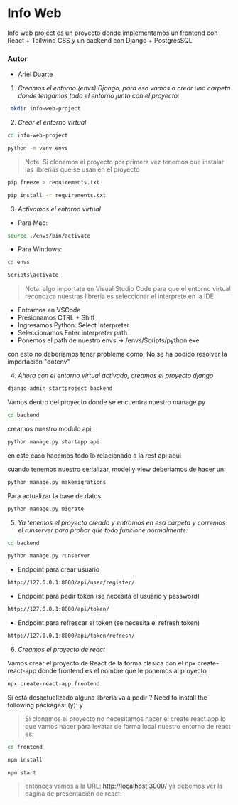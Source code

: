 # Info Web

Info web project es un proyecto donde implementamos un frontend con React + Tailwind CSS y un backend con Django + PostgresSQL

### Autor

- Ariel Duarte

1. _Creamos el entorno (envs) Django, para eso vamos a crear una carpeta donde tengamos todo el entorno junto con el proyecto:_

```bash
 mkdir info-web-project
```

2. _Crear el entorno virtual_

```bash
cd info-web-project
```

```bash
python -m venv envs
```

> Nota: Si clonamos el proyecto por primera vez tenemos que instalar las librerias que se usan en el proyecto

```bash
pip freeze > requirements.txt
```

```bash
pip install -r requirements.txt
```

3. _Activamos el entorno virtual_

- Para Mac:

```bash
source ./envs/bin/activate
```

- Para Windows:

```bash
cd envs
```

```bash
Scripts\activate
```

> Nota: algo importate en Visual Studio Code para que el entorno virtual reconozca nuestras libreria es seleccionar el interprete en la IDE

- Entramos en VSCode
- Presionamos CTRL + Shift
- Ingresamos Python: Select Interpreter
- Seleccionamos Enter interpreter path
- Ponemos el path de nuestro envs -> /envs/Scripts/python.exe

con esto no deberiamos tener problema como; No se ha podido resolver la importación "dotenv"

4. _Ahora con el entorno virtual activado, creamos el proyecto django_

```bash
django-admin startproject backend
```

Vamos dentro del proyecto donde se encuentra nuestro manage.py

```bash
cd backend
```

creamos nuestro modulo api:

```bash
python manage.py startapp api
```

en este caso hacemos todo lo relacionado a la rest api aqui

cuando tenemos nuestro serializar, model y view deberiamos de hacer un:

```bash
python manage.py makemigrations
```

Para actualizar la base de datos

```bash
python manage.py migrate
```

5. _Ya tenemos el proyecto creado y entramos en esa carpeta y corremos el runserver para probar que todo funcione normalmente:_

```bash
cd backend
```

```bash
python manage.py runserver
```

- Endpoint para crear usuario

```bash
http://127.0.0.1:8000/api/user/register/
```

- Endpoint para pedir token (se necesita el usuario y password)

```bash
http://127.0.0.1:8000/api/token/
```

- Endpoint para refrescar el token (se necesita el refresh token)

```bash
http://127.0.0.1:8000/api/token/refresh/
```

6. _Creamos el proyecto de react_

Vamos crear el proyecto de React de la forma clasica con el npx create-react-app donde frontend es el nombre que le ponemos al proyecto

```bash
npx create-react-app frontend
```

Si está desactualizado alguna librería va a pedir ? Need to install the following packages: (y): y

> Si clonamos el proyecto no necesitamos hacer el create react app lo que vamos hacer para levatar de forma local nuestro entorno de react es:

```bash
cd frontend
```

```bash
npm install
```

```bash
npm start
```

> entonces vamos a la URL: [http://localhost:3000/](http://localhost:3000/) ya debemos ver la página de presentación de react:
